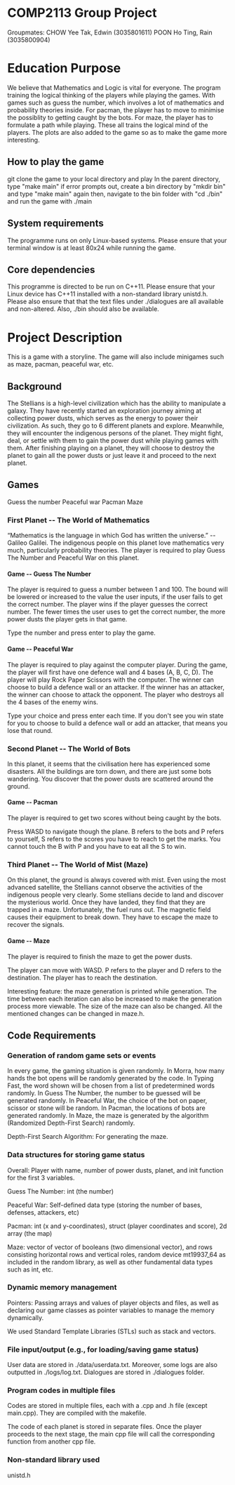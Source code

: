 # COMP2113 Group Project 
Groupmates:
CHOW Yee Tak, Edwin (3035801611)
POON Ho Ting, Rain (3035800904)

# Education Purpose 

We believe that Mathematics and Logic is vital for everyone. The program training the logical thinking of the players while playing the games. With games such as guess the number, which involves a lot of mathematics and probability theories inside. For pacman, the player has to move to minimise the possiblity to getting caught by the bots. For maze, the player has to formulate a path while playing. These all trains the logical mind of the players. The plots are also added to the game so as to make the game more interesting. 

## How to play the game

git clone the game to your local directory and play
In the parent directory, type "make main"
if error prompts out, create a bin directory by "mkdir bin" and type "make main" again
then, navigate to the bin folder with "cd ./bin" and run the game with ./main

## System requirements

The programme runs on only Linux-based systems. 
Please ensure that your terminal window is at least 80x24 while running the game. 

## Core dependencies 

This programme is directed to be run on C++11. Please ensure that your Linux device has C++11 installed with a non-standard library unistd.h.
Please also ensure that that the text files under ./dialogues are all available and non-altered.
Also, ./bin should also be available. 

# Project Description 
This is a game with a storyline. The game will also include minigames such as maze, pacman, peaceful war, etc.

## Background
The Stellians is a high-level civilization which has the ability to manipulate a galaxy. They have recently started an exploration journey aiming at collecting power dusts, which serves as the energy to power their civilization. 
As such, they go to 6 different planets and explore. Meanwhile, they will encounter the indigenous persons of the planet. They might fight, deal, or settle with them to gain the power dust while playing games with them. After finishing playing on a planet, they will choose to destroy the planet to gain all the power dusts or just leave it and proceed to the next planet.

## Games 

Guess the number
Peaceful war
Pacman 
Maze

### First Planet -- The World of Mathematics

“Mathematics is the language in which God has written the universe.” -- Galileo Galilei. The indigenous people on this planet love mathematics very much, particularly probability theories. The player is required to play Guess The Number and Peaceful War on this planet. 

#### Game -- Guess The Number

The player is required to guess a number between 1 and 100. The bound will be lowered or increased to the value the user inputs, if the user fails to get the correct number. The player wins if the player guesses the correct number. The fewer times the user uses to get the correct number, the more power dusts the player gets in that game. 

Type the number and press enter to play the game. 

#### Game -- Peaceful War 

The player is required to play against the computer player. During the game, the player will first have one defence wall and 4 bases (A, B, C, D). The player will play Rock Paper Scissors with the computer. The winner can choose to build a defence wall or an attacker. If the winner has an attacker, the winner can choose to attack the opponent. The player who destroys all the 4 bases of the enemy wins.

Type your choice and press enter each time. If you don't see you win state for you to choose to build a defence wall or add an attacker, that means you lose that round. 

### Second Planet -- The World of Bots

In this planet, it seems that the civilisation here has experienced some disasters. All the buildings are torn down, and there are just some bots wandering. You discover that the power dusts are scattered around the ground.

#### Game -- Pacman

The player is required to get two scores without being caught by the bots.

Press WASD to navigate though the plane. B refers to the bots and P refers to yourself, S refers to the scores you have to reach to get the marks. 
You cannot touch the B with P and you have to eat all the S to win. 

### Third Planet -- The World of Mist (Maze)

On this planet, the ground is always covered with mist. Even using the most advanced satellite, the Stellians cannot observe the activities of the indigenous people very clearly. Some stellians decide to land and discover the mysterious world. Once they have landed, they find that they are trapped in a maze. Unfortunately, the fuel runs out. The magnetic field causes their equipment to break down. They have to escape the maze to recover the signals.

#### Game -- Maze

The player is required to finish the maze to get the power dusts.

The player can move with WASD. P refers to the player and D refers to the destination.
The player has to reach the destination. 

Interesting feature: the maze generation is printed while generation. The time between each iteration can also be increased to make the generation process more viewable. The size of the maze can also be changed. All the mentioned changes can be changed in maze.h. 

## Code Requirements

### Generation of random game sets or events

In every game, the gaming situation is given randomly. In Morra, how many hands the bot opens will be randomly generated by the code. In Typing Fast, the word shown will be chosen from a list of predetermined words randomly. In Guess The Number, the number to be guessed will be generated randomly. In Peaceful War, the choice of the bot on paper, scissor or stone will be random. In Pacman, the locations of bots are generated randomly. In Maze, the maze is generated by the algorithm (Randomized Depth-First Search) randomly.

Depth-First Search Algorithm: For generating the maze. 

### Data structures for storing game status

Overall: Player with name, number of power dusts, planet, and init function for the first 3 variables.

Guess The Number: int (the number)

Peaceful War: Self-defined data type (storing the number of bases, defenses, attackers, etc)

Pacman: int (x and y-coordinates), struct (player coordinates and score), 2d array (the map)

Maze: vector of vector of booleans (two dimensional vector), and rows consisting horizontal rows and vertical roles, random device mt19937_64 as included in the random library, as well as other fundamental data types such as int, etc.


### Dynamic memory management

Pointers: Passing arrays and values of player objects and files, as well as declaring our game classes as pointer variables to manage the memory dynamically. 

We used Standard Template Libraries (STLs) such as stack and vectors.

### File input/output (e.g., for loading/saving game status)

User data are stored in ./data/userdata.txt. 
Moreover, some logs are also outputted in ./logs/log.txt. 
Dialogues are stored in ./dialogues folder. 

### Program codes in multiple files

Codes are stored in multiple files, each with a .cpp and .h file (except main.cpp). They are compiled with the makefile. 

The code of each planet is stored in separate files. Once the player proceeds to the next stage, the main cpp file will call the corresponding function from another cpp file.

### Non-standard library used

unistd.h